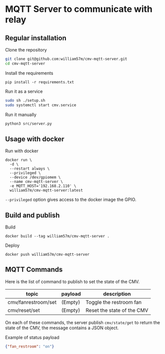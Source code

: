 # MQTT Server to communicate with relay

## Regular installation

Clone the repository
```bash
git clone git@github.com:william57m/cmv-mqtt-server.git
cd cmv-mqtt-server
```

Install the requirements
```
pip install -r requirements.txt
```

Run it as a service
```bash
sudo sh ./setup.sh
sudo systemctl start cmv.service
```

Run it manually
```bash
python3 src/server.py
```

## Usage with docker

Run with docker
```
docker run \
  -d \
  --restart always \
  --privileged \
  --device /dev/gpiomem \
  --name cmv-mqtt-server \
  -e MQTT_HOST='192.168.2.110' \
  william57m/cmv-mqtt-server:latest
```

`--privileged` option gives access to the docker image the GPIO.

## Build and publish

Build
```
docker build --tag william57m/cmv-mqtt-server .
```

Deploy
```
docker push william57m/cmv-mqtt-server
```

## MQTT Commands

Here is the list of command to publish to set the state of the CMV.

| topic               | payload                        | description                |
|---------------------|--------------------------------|-----------------------------
| cmv/fanrestroom/set | (Empty)                        | Toggle the restroom fan    |
| cmv/reset/set       | (Empty)                        | Reset the state of the CMV |

On each of these commands, the server publish `cmv/state/get` to return the state of the CMV, the message contains a JSON object.

Example of status payload
```json
{"fan_restroom": "on"}
```
